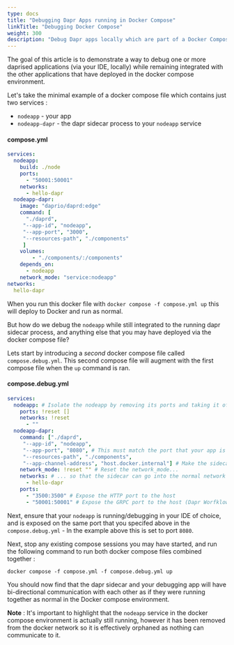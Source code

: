 ```yaml
---
type: docs
title: "Debugging Dapr Apps running in Docker Compose"
linkTitle: "Debugging Docker Compose"
weight: 300
description: "Debug Dapr apps locally which are part of a Docker Compose deployment"
---
```


The goal of this article is to demonstrate a way to debug one or more daprised applications (via your IDE, locally) while remaining integrated with the other applications that have deployed in the docker compose environment.

Let's take the minimal example of a docker compose file which contains just two services :
- `nodeapp` - your app
- `nodeapp-dapr` - the dapr sidecar process to your `nodeapp` service

#### compose.yml
```yaml
services:
  nodeapp:
    build: ./node
    ports:
      - "50001:50001"
    networks:
      - hello-dapr
  nodeapp-dapr:
    image: "daprio/daprd:edge"
    command: [
      "./daprd",
     "--app-id", "nodeapp",
     "--app-port", "3000",
     "--resources-path", "./components"
     ]
    volumes:
        - "./components/:/components"
    depends_on:
      - nodeapp
    network_mode: "service:nodeapp"
networks:
  hello-dapr
```

When you run this docker file with `docker compose -f compose.yml up` this will deploy to Docker and run as normal.

But how do we debug the `nodeapp` while still integrated to the running dapr sidecar process, and anything else that you may have deployed via the docker compose file? 

Lets start by introducing a *second* docker compose file called `compose.debug.yml`. This second compose file will augment with the first compose file when the `up` command is ran.

#### compose.debug.yml
```yaml
services:
  nodeapp: # Isolate the nodeapp by removing its ports and taking it off the network
    ports: !reset []
    networks: !reset
      - ""
  nodeapp-dapr:
    command: ["./daprd",
     "--app-id", "nodeapp",
     "--app-port", "8080", # This must match the port that your app is exposed on when debugging in the IDE
     "--resources-path", "./components",
     "--app-channel-address", "host.docker.internal"] # Make the sidecar look on the host for the App Channel
    network_mode: !reset "" # Reset the network_mode...
    networks: # ... so that the sidecar can go into the normal network
      - hello-dapr
    ports:
      - "3500:3500" # Expose the HTTP port to the host
      - "50001:50001" # Expose the GRPC port to the host (Dapr Worfklows depends upon the GRPC channel)

```

Next, ensure that your `nodeapp` is running/debugging in your IDE of choice, and is exposed on the same port that you specifed above in the `compose.debug.yml` - In the example above this is set to port `8080`.

Next, stop any existing compose sessions you may have started, and run the following command to run both docker compose files combined together :

`docker compose -f compose.yml -f compose.debug.yml up`

You should now find that the dapr sidecar and your debugging app will have bi-directional communication with each other as if they were running together as normal in the Docker compose environment.

**Note** : It's important to highlight that the `nodeapp` service in the docker compose environment is actually still running, however it has been removed from the docker network so it is effectively orphaned as nothing can communicate to it.


